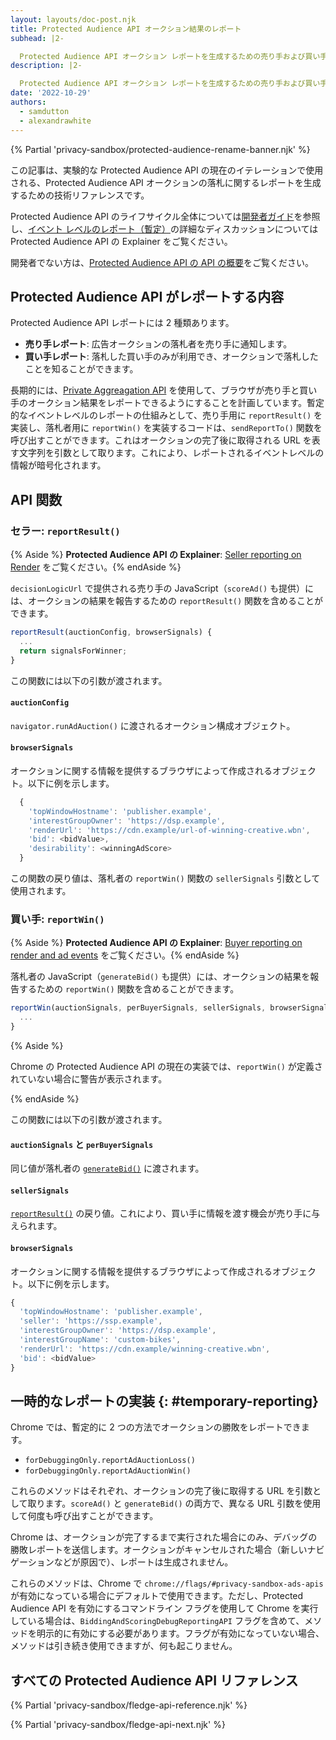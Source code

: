 ```yaml
---
layout: layouts/doc-post.njk
title: Protected Audience API オークション結果のレポート
subhead: |2-

  Protected Audience API オークション レポートを生成するための売り手および買い手向けガイド。
description: |2-

  Protected Audience API オークション レポートを生成するための売り手および買い手向けガイド。
date: '2022-10-29'
authors:
  - samdutton
  - alexandrawhite
---
```


{% Partial 'privacy-sandbox/protected-audience-rename-banner.njk' %}

この記事は、実験的な Protected Audience API の現在のイテレーションで使用される、Protected Audience API オークションの落札に関するレポートを生成するための技術リファレンスです。

Protected Audience API のライフサイクル全体については[開発者ガイド](/docs/privacy-sandbox/protected-audience-api)を参照し、[イベント レベルのレポート（暫定）](https://github.com/WICG/turtledove/blob/main/FLEDGE.md#5-event-level-reporting-for-now)の詳細なディスカッションについては Protected Audience API の Explainer をご覧ください。

開発者でない方は、[Protected Audience API の API の概要](/docs/privacy-sandbox/protected-audience)をご覧ください。

## Protected Audience API がレポートする内容

Protected Audience API レポートには 2 種類あります。

- **売り手レポート**: 広告オークションの落札者を売り手に通知します。
- **買い手レポート**: 落札した買い手のみが利用でき、オークションで落札したことを知ることができます。

長期的には、[Private Aggreagation API](/docs/privacy-sandbox/private-aggregation) を使用して、ブラウザが売り手と買い手のオークション結果をレポートできるようにすることを計画しています。暫定的なイベントレベルのレポートの仕組みとして、売り手用に `reportResult()` を実装し、落札者用に `reportWin()` を実装するコードは、`sendReportTo()` 関数を呼び出すことができます。これはオークションの完了後に取得される URL を表す文字列を引数として取ります。これにより、レポートされるイベントレベルの情報が暗号化されます。

## API 関数

### セラー: `reportResult()`

{% Aside %} **Protected Audience API の Explainer**: [Seller reporting on Render](https://github.com/WICG/turtledove/blob/main/FLEDGE.md#51-seller-reporting-on-render) をご覧ください。{% endAside %}

`decisionLogicUrl` で提供される売り手の JavaScript（`scoreAd()` も提供）には、オークションの結果を報告するための `reportResult()` 関数を含めることができます。

```javascript
reportResult(auctionConfig, browserSignals) {
  ...
  return signalsForWinner;
}
```

この関数には以下の引数が渡されます。

#### `auctionConfig`

`navigator.runAdAuction()` に渡されるオークション構成オブジェクト。

#### `browserSignals`

オークションに関する情報を提供するブラウザによって作成されるオブジェクト。以下に例を示します。

```javascript
  {
    'topWindowHostname': 'publisher.example',
    'interestGroupOwner': 'https://dsp.example',
    'renderUrl': 'https://cdn.example/url-of-winning-creative.wbn',
    'bid': <bidValue>,
    'desirability': <winningAdScore>
  }
```

この関数の戻り値は、落札者の `reportWin()` 関数の `sellerSignals` 引数として使用されます。

### 買い手: `reportWin()`

{% Aside %} **Protected Audience API の Explainer**: [Buyer reporting on render and ad events](https://github.com/WICG/turtledove/blob/main/FLEDGE.md#52-buyer-reporting-on-render-and-ad-events) をご覧ください。{% endAside %}

落札者の JavaScript（`generateBid()` も提供）には、オークションの結果を報告するための `reportWin()` 関数を含めることができます。

```javascript
reportWin(auctionSignals, perBuyerSignals, sellerSignals, browserSignals) {
  ...
}
```

{% Aside %}

Chrome の Protected Audience API の現在の実装では、`reportWin()` が定義されていない場合に警告が表示されます。

{% endAside %}

この関数には以下の引数が渡されます。

#### `auctionSignals` と `perBuyerSignals`

同じ値が落札者の [`generateBid()`](#generatebid) に渡されます。

#### `sellerSignals`

[`reportResult()`](#reportresult) の戻り値。これにより、買い手に情報を渡す機会が売り手に与えられます。

#### `browserSignals`

オークションに関する情報を提供するブラウザによって作成されるオブジェクト。以下に例を示します。

```javascript
{
  'topWindowHostname': 'publisher.example',
  'seller': 'https://ssp.example',
  'interestGroupOwner': 'https://dsp.example',
  'interestGroupName': 'custom-bikes',
  'renderUrl': 'https://cdn.example/winning-creative.wbn',
  'bid': <bidValue>
}
```

## 一時的なレポートの実装 {: #temporary-reporting}

Chrome では、暫定的に 2 つの方法でオークションの勝敗をレポートできます。

- `forDebuggingOnly.reportAdAuctionLoss()`
- `forDebuggingOnly.reportAdAuctionWin()`

これらのメソッドはそれぞれ、オークションの完了後に取得する URL を引数として取ります。`scoreAd()` と `generateBid()` の両方で、異なる URL 引数を使用して何度も呼び出すことができます。

Chrome は、オークションが完了するまで実行された場合にのみ、デバッグの勝敗レポートを送信します。オークションがキャンセルされた場合（新しいナビゲーションなどが原因で）、レポートは生成されません。

これらのメソッドは、Chrome で `chrome://flags/#privacy-sandbox-ads-apis` が有効になっている場合にデフォルトで使用できます。ただし、Protected Audience API を有効にするコマンドライン フラグを使用して Chrome を実行している場合は、`BiddingAndScoringDebugReportingAPI` フラグを含めて、メソッドを明示的に有効にする必要があります。フラグが有効になっていない場合、メソッドは引き続き使用できますが、何も起こりません。

## すべての Protected Audience API リファレンス

{% Partial 'privacy-sandbox/fledge-api-reference.njk' %}

{% Partial 'privacy-sandbox/fledge-api-next.njk' %}
